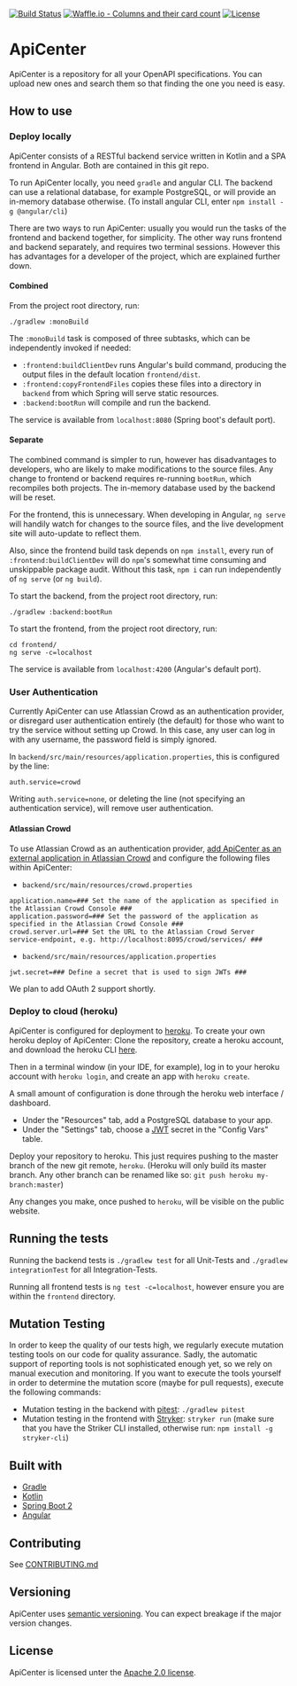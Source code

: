 [![Build Status](https://travis-ci.org/TNG/ApiCenter.svg?branch=master)](https://travis-ci.org/TNG/ApiCenter) [![Waffle.io - Columns and their card count](https://badge.waffle.io/TNG/ApiCenter.svg?columns=In%20Progress)](https://waffle.io/TNG/ApiCenter) [![License](https://img.shields.io/badge/License-Apache%202.0-blue.svg)](https://opensource.org/licenses/Apache-2.0)

# ApiCenter

ApiCenter is a repository for all your OpenAPI specifications. You can upload new ones and search them so that finding the one you need is easy.

## How to use

### Deploy locally

ApiCenter consists of a RESTful backend service written in Kotlin and a SPA frontend in Angular. Both are contained in this git repo.

To run ApiCenter locally, you need `gradle` and angular CLI. The backend can use a relational database, for example PostgreSQL, or will provide an in-memory database otherwise. (To install angular CLI, enter `npm install -g @angular/cli`)

There are two ways to run ApiCenter: usually you would run the tasks of the frontend and backend together, for simplicity. The other way runs frontend and backend separately, and requires two terminal sessions. However this has advantages for a developer of the project, which are explained further down.

#### Combined
From the project root directory, run:
```
./gradlew :monoBuild
```
The `:monoBuild` task is composed of three subtasks, which can be independently invoked if needed:
- `:frontend:buildClientDev` runs Angular's build command, producing the output files in the default location `frontend/dist`.
- `:frontend:copyFrontendFiles` copies these files into a directory in `backend` from which Spring will serve static resources.
- `:backend:bootRun` will compile and run the backend.

The service is available from `localhost:8080` (Spring boot's default port).

#### Separate

The combined command is simpler to run, however has disadvantages to developers, who are likely to make modifications to the source files. Any change to frontend or backend requires re-running `bootRun`, which recompiles both projects. The in-memory database used by the backend will be reset.

For the frontend, this is unnecessary. When developing in Angular, `ng serve` will handily watch for changes to the source files, and the live development site will auto-update to reflect them.

Also, since the frontend build task depends on `npm install`, every run of `:frontend:buildClientDev` will do `npm`'s somewhat time consuming and unskippable package audit. Without this task, `npm i` can run independently of `ng serve` (or `ng build`).

To start the backend, from the project root directory, run:
```
./gradlew :backend:bootRun
```

To start the frontend, from the project root directory, run:
```
cd frontend/
ng serve -c=localhost
```
The service is available from `localhost:4200` (Angular's default port).

### User Authentication

Currently ApiCenter can use Atlassian Crowd as an authentication provider, or disregard user authentication entirely (the default) for those who want to try the service without setting up Crowd. In this case, any user can log in with any username, the password field is simply ignored.

In `backend/src/main/resources/application.properties`, this is configured by the line:
```
auth.service=crowd
```
Writing `auth.service=none`, or deleting the line (not specifying an authentication service), will remove user authentication.

#### Atlassian Crowd
To use Atlassian Crowd as an authentication provider, [add ApiCenter
as an external application in Atlassian Crowd](https://confluence.atlassian.com/crowd/adding-an-application-18579591.html#AddinganApplication-add) and configure
the following files within ApiCenter:

- `backend/src/main/resources/crowd.properties`
```
application.name=### Set the name of the application as specified in the Atlassian Crowd Console ###
application.password=### Set the password of the application as specified in the Atlassian Crowd Console ###
crowd.server.url=### Set the URL to the Atlassian Crowd Server service-endpoint, e.g. http://localhost:8095/crowd/services/ ###
```

- `backend/src/main/resources/application.properties`
```
jwt.secret=### Define a secret that is used to sign JWTs ###
```

We plan to add OAuth 2 support shortly.

### Deploy to cloud (heroku)

ApiCenter is configured for deployment to [heroku](https://dashboard.heroku.com/). To create your own heroku deploy of ApiCenter: Clone the repository, create a heroku account, and download the heroku CLI [here](https://devcenter.heroku.com/articles/heroku-cli#download-and-install).

Then in a terminal window (in your IDE, for example), log in to your heroku account with `heroku login`, and create an app with `heroku create`.

A small amount of configuration is done through the heroku web interface / dashboard.
 - Under the "Resources" tab, add a PostgreSQL database to your app.
 - Under the "Settings" tab, choose a [JWT](https://jwt.io/) secret in the "Config Vars" table.

Deploy your repository to heroku. This just requires pushing to the master branch of the new git remote, `heroku`. (Heroku will only build its master branch. Any other branch can be renamed like so: `git push heroku my-branch:master`)

Any changes you make, once pushed to `heroku`, will be visible on the public website.

## Running the tests

Running the backend tests is `./gradlew test` for all Unit-Tests and `./gradlew integrationTest` for all Integration-Tests.

Running all frontend tests is `ng test -c=localhost`, however ensure you are within the `frontend` directory.

## Mutation Testing
In order to keep the quality of our tests high, we regularly execute mutation testing tools on our code for quality assurance. 
Sadly, the automatic support of reporting tools is not sophisticated enough yet, so we rely on manual execution and monitoring. 
If you want to execute the tools yourself in order to determine the mutation score (maybe for pull requests), execute the following commands:

- Mutation testing in the backend with [pitest](http://pitest.org/): `./gradlew pitest`
- Mutation testing in the frontend with [Stryker](https://stryker-mutator.io/): `stryker run` (make sure that you have the Striker CLI installed, otherwise run: `npm install -g stryker-cli`)

## Built with
- [Gradle](https://gradle.org/)
- [Kotlin](https://kotlinlang.org/)
- [Spring Boot 2](https://spring.io/projects/spring-boot)
- [Angular](https://angular.io/)

## Contributing
See [CONTRIBUTING.md](CONTRIBUTING.md)

## Versioning
ApiCenter uses [semantic versioning](https://semver.org/). You can expect breakage if the major version changes.

## License
ApiCenter is licensed unter the [Apache 2.0 license](https://github.com/tngtech/apicenter/LICENSE.md).

